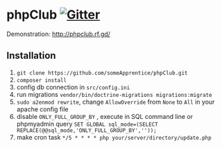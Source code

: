 # phpClub [![Gitter](https://badges.gitter.im/Join%20Chat.svg)](https://gitter.im/someApprentice_phpClub/Lobby)
Demonstration: http://phpclub.rf.gd/

## Installation
1. `git clone https://github.com/someApprentice/phpClub.git`
1. `composer install`
1. config db connection in `src/config.ini`
1. run migrations `vendor/bin/doctrine-migrations migrations:migrate`
1. `sudo a2enmod rewrite`, change `AllowOverride` from `None` to `All` in your apache config file
1. disable `ONLY_FULL_GROUP_BY` , execute in SQL command line or phpmyadmin query `SET GLOBAL sql_mode=(SELECT REPLACE(@@sql_mode,'ONLY_FULL_GROUP_BY',''));`
1. make cron task `*/5 * * * * php your/server/directory/update.php`
